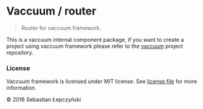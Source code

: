 # Vaccuum / router

> Router for vaccuum framework.

This is a vaccuum internal component package, if you
want to create a project using vaccuum framework please
refer to the [vaccuum](https://github.com/vaccuum/vaccuum)
project repository.

### License

Vaccuum framework is licensed under MIT license.
See [license file](license.md) for more information.

© 2016 Sebastian Łepczyński
